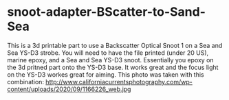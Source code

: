 # snoot-adapter-BScatter-to-Sand-Sea
This is a 3d printable part to use a Backscatter Optical Snoot 1 on a Sea and Sea YS-D3 strobe. You will need to have the file printed (under 20 US), marine epoxy,
and a Sea and Sea YS-D3 snoot. Essentially you epoxy on the 3d pritned part onto the YS-D3 base. It works great and the focus light on the YS-D3 workes great for aiming. 
This photo was taken with this combination: http://www.californiacurrentsphotography.com/wp-content/uploads/2020/09/1166226_web.jpg
